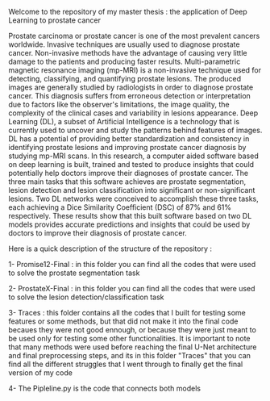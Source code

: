Welcome to the repository of my master thesis : the application of Deep Learning to prostate cancer

Prostate carcinoma or prostate cancer is one of the most prevalent cancers worldwide. Invasive techniques are usually used to diagnose prostate cancer. Non-invasive methods have the advantage of causing very little damage to the patients and producing faster results. Multi-parametric magnetic resonance imaging (mp-MRI) is a non-invasive technique used for detecting, classifying, and quantifying prostate lesions. The produced images are generally studied by radiologists in order to diagnose prostate cancer. This diagnosis suffers from erroneous detection or interpretation due to factors like the observer's limitations, the image quality, the complexity of the clinical cases and variability in lesions appearance. Deep Learning (DL), a subset of Artificial Intelligence is a technology that is currently used to uncover and study the patterns behind features of images. DL has a potential of providing better standardization and consistency in identifying prostate lesions and improving prostate cancer diagnosis by studying mp-MRI scans. In this research, a computer aided software based on deep learning is built, trained and tested to produce insights that could potentially help doctors improve their diagnoses of prostate cancer. The three main tasks that this software achieves are prostate segmentation, lesion detection and lesion classification into significant or non-significant lesions. Two DL networks were conceived to accomplish these three tasks, each achieving a Dice Similarity Coefficient (DSC) of 87% and 61% respectively. These results show that this built software based on two DL models provides accurate predictions and insights that could be used by doctors to improve their diagnosis of prostate cancer.

Here is a quick description of the structure of the repository : 

1- Promise12-Final : in this folder you can find all the codes that were used to solve the prostate segmentation task

2- ProstateX-Final : in this folder you can find all the codes that were used to solve the lesion detection/classification task

3- Traces : this folder contains all the codes that I built for testing some features or some methods, but that did not make it into the final code becaues they were not good ennough, or because they were just meant to be used only for testing some other functionalities. It is important to note that many methods were used before reaching the final U-Net architecture and final preprocessing steps, and its in this folder "Traces" that you can find all the different struggles that I went through to finally get the final version of my code

4- The Pipleline.py is the code that connects both models
